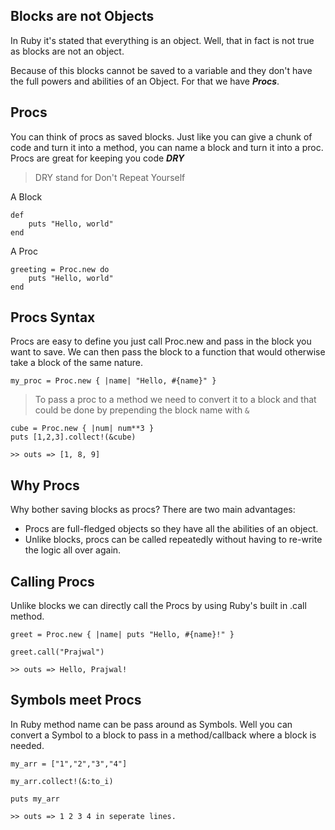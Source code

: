 ## Blocks are not Objects
In Ruby it's stated that everything is an object. Well, that in fact is not true as blocks are not an object. 

Because of this blocks cannot be saved to a variable and they don't have the full powers and abilities of an Object. For that we have ***Procs***.

## Procs
You can think of procs as saved blocks. Just like you can give a chunk of code and turn it into a method, you can name a block and turn it into a proc. Procs are great for keeping you code ***DRY***

> DRY stand for Don't Repeat Yourself

A Block
```
def 
    puts "Hello, world"
end
```

A Proc
```
greeting = Proc.new do 
    puts "Hello, world"
end
```

## Procs Syntax
Procs are easy to define you just call Proc.new and pass in the block you want to save. We can then pass the block to a function that would otherwise take a block of the same nature.
```
my_proc = Proc.new { |name| "Hello, #{name}" }
```
> To pass a proc to a method we need to convert it to a block and that could be done by prepending the block name with `&`

```
cube = Proc.new { |num| num**3 }
puts [1,2,3].collect!(&cube)

>> outs => [1, 8, 9]
```

## Why Procs
Why bother saving blocks as procs? There are two main advantages:
* Procs are full-fledged objects so they have all the abilities of an object.
* Unlike blocks, procs can be called repeatedly without having to re-write the logic all over again.

## Calling Procs
Unlike blocks we can directly call the Procs by using Ruby's built in .call method.
```
greet = Proc.new { |name| puts "Hello, #{name}!" }

greet.call("Prajwal")

>> outs => Hello, Prajwal!
```

## Symbols meet Procs
In Ruby method name can be pass around as Symbols. Well you can convert a Symbol to a block to pass in a method/callback where a block is needed.

```
my_arr = ["1","2","3","4"]

my_arr.collect!(&:to_i)

puts my_arr

>> outs => 1 2 3 4 in seperate lines.
```